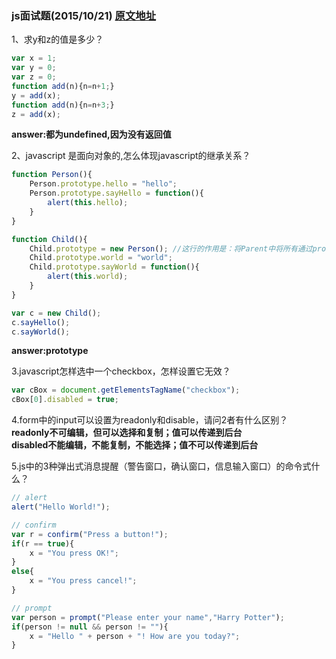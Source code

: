 ### js面试题(2015/10/21) [原文地址](http://www.cnblogs.com/joetao/articles/1967017.html)

1、求y和z的值是多少？
```javascript
var x = 1;
var y = 0;
var z = 0;
function add(n){n=n+1;}
y = add(x);
function add(n){n=n+3;}
z = add(x);
```
**answer:都为undefined,因为没有返回值**<br>

2、javascript 是面向对象的,怎么体现javascript的继承关系？
```javascript
function Person(){
    Person.prototype.hello = "hello";
    Person.prototype.sayHello = function(){
        alert(this.hello);
    } 
}

function Child(){
    Child.prototype = new Person(); //这行的作用是：将Parent中将所有通过prototype追加的属性和方法都追加到Child，从而实现了继承
    Child.prototype.world = "world";
    Child.prototype.sayWorld = function(){
        alert(this.world);
    }
}

var c = new Child();
c.sayHello();
c.sayWorld();
```
**answer:prototype**<br>

3.javascript怎样选中一个checkbox，怎样设置它无效？
```javascript
var cBox = document.getElementsTagName("checkbox");
cBox[0].disabled = true;
```

4.form中的input可以设置为readonly和disable，请问2者有什么区别？<br>
**readonly不可编辑，但可以选择和复制；值可以传递到后台**<br>
**disabled不能编辑，不能复制，不能选择；值不可以传递到后台**<br>

5.js中的3种弹出式消息提醒（警告窗口，确认窗口，信息输入窗口）的命令式什么？
```javascript
// alert
alert("Hello World!");

// confirm
var r = confirm("Press a button!");
if(r == true){
    x = "You press OK!";
}
else{
    x = "You press cancel!";
}

// prompt
var person = prompt("Please enter your name","Harry Potter");
if(person != null && person != ""){
    x = "Hello " + person + "! How are you today?";
}

































